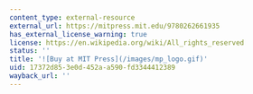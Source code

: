 ```yaml
---
content_type: external-resource
external_url: https://mitpress.mit.edu/9780262661935
has_external_license_warning: true
license: https://en.wikipedia.org/wiki/All_rights_reserved
status: ''
title: '![Buy at MIT Press](/images/mp_logo.gif)'
uid: 17372d85-3e0d-452a-a590-fd3344412389
wayback_url: ''
---
```

